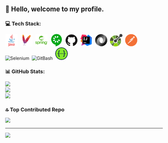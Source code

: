 ## 👋 Hello, welcome to my profile.


### 💻 Tech Stack:
<div>
  <img src="https://github.com/devicons/devicon/blob/master/icons/java/java-original-wordmark.svg" title="Java" alt="Java" width="40" height="40"/>&nbsp;
  <img src="https://github.com/devicons/devicon/blob/master/icons/maven/maven-original.svg" title="Maven" alt="Maven" width="40" height="40"/>&nbsp;
  <img src="https://github.com/devicons/devicon/blob/master/icons/spring/spring-original-wordmark.svg" title="Spring" alt="Spring" width="40" height="40"/>&nbsp;
  <img src="https://github.com/devicons/devicon/blob/master/icons/cucumber/cucumber-plain.svg" title="Cucumber" alt="Cucumber UI" width="40" height="40"/>&nbsp;
  <img src="https://github.com/devicons/devicon/blob/master/icons/github/github-original.svg" title="Github" alt="Github" width="40" height="40"/>&nbsp;
  <img src="https://github.com/devicons/devicon/blob/master/icons/intellij/intellij-original.svg" title="Intellij" alt="Intellij " width="40" height="40"/>&nbsp;
  <img src="https://github.com/devicons/devicon/blob/master/icons/json/json-original.svg"  title="Json" alt="Json" width="40" height="40"/>&nbsp;
  <img src="https://github.com/devicons/devicon/blob/master/icons/openapi/openapi-original.svg" title="Openapi" alt="Openapi" width="40" height="40"/>&nbsp;
  <img src="https://github.com/devicons/devicon/blob/master/icons/postman/postman-original.svg" title="Postman" alt="Postman" width="40" height="40"/>&nbsp;
  <img src="https://upload.wikimedia.org/wikipedia/commons/d/d5/Selenium_Logo.png" title="Selenium"  alt="Selenium" width="40" height="40"/>&nbsp;
  <img src="https://user-images.githubusercontent.com/25181517/192108372-f71d70ac-7ae6-4c0d-8395-51d8870c2ef0.png" title=" GitBash"  alt="GitBash" width="40" height="40"/>&nbsp;
  <img src="https://github.com/devicons/devicon/blob/master/icons/swagger/swagger-original.svg" title="Swagger"  alt="Swagger" width="40" height="40"/>&nbsp;
</div>

### 📊 GitHub Stats:
![](https://github-readme-stats.vercel.app/api?username=loopfagundes&theme=great-gatsby&hide_border=false&include_all_commits=false&count_private=false)<br/>
![](https://github-readme-streak-stats.herokuapp.com/?user=loopfagundes&theme=great-gatsby&hide_border=false)<br/>
![](https://github-readme-stats.vercel.app/api/top-langs/?username=loopfagundes&theme=great-gatsby&hide_border=false&include_all_commits=false&count_private=false&layout=compact)

### 🔝 Top Contributed Repo
![](https://github-contributor-stats.vercel.app/api?username=loopfagundes&limit=5&theme=great-gatsby&combine_all_yearly_contributions=true)

---
[![](https://visitcount.itsvg.in/api?id=loopfagundes&icon=2&color=4)](https://visitcount.itsvg.in)
